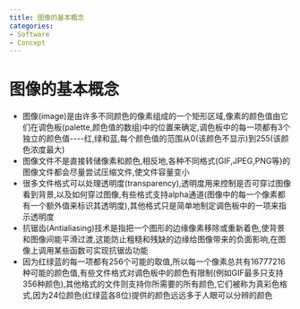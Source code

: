 ```yaml
---
title: 图像的基本概念
categories:
- Software
- Concept
---
```

# 图像的基本概念

- 图像(image)是由许多不同颜色的像素组成的一个矩形区域,像素的颜色值由它们在调色板(palette,颜色值的数组)中的位置来确定,调色板中的每一项都有3个独立的颜色值----红,绿和蓝,每个颜色值的范围从0(该颜色不显示)到255(该颜色浓度最大)
- 图像文件不是直接转储像素和颜色,相反地,各种不同格式(GIF,JPEG,PNG等)的图像文件都会尽量尝试压缩文件,使文件容量变小
- 很多文件格式可以处理透明度(transparency),透明度用来控制是否可穿过图像看到背景,以及如何穿过图像,有些格式支持alpha通道(图像中的每一个像素都有一个额外值来标识其透明度),其他格式只是简单地制定调色板中的一项来指示透明度
- 抗锯齿(Antialiasing)技术是指把一个图形的边缘像素移除或重新着色,使背景和图像间能平滑过渡,这能防止粗糙和残缺的边缘给图像带来的负面影响,在图像上调用某些函数可实现抗锯齿功能
- 因为红绿蓝的每一项都有256个可能的取值,所以每一个像素总共有16777216种可能的颜色值,有些文件格式对调色板中的颜色有限制(例如GIF最多只支持356种颜色),其他格式的文件则支持你所需要的所有颜色,它们被称为真彩色格式,因为24位颜色(红绿蓝各8位)提供的颜色远远多于人眼可以分辨的颜色


